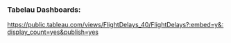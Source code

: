 ### Tabelau Dashboards:
https://public.tableau.com/views/FlightDelays_40/FlightDelays?:embed=y&:display_count=yes&publish=yes